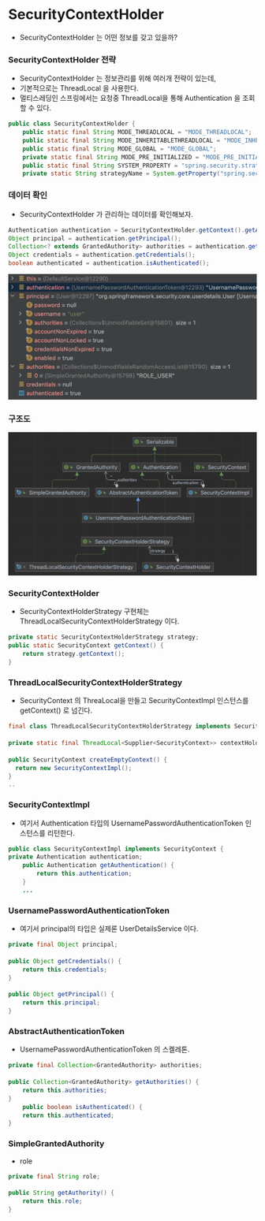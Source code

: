 # SecurityContextHolder

- SecurityContextHolder 는 어떤 정보를 갖고 있을까?



### SecurityContextHolder 전략

- SecurityContextHolder 는 정보관리를 위해 여러개 전략이 있는데,
- 기본적으로는 ThreadLocal 을 사용한다.
- 멀티스레딩인 스프링에서는 요청중 ThreadLocal을 통해 Authentication 을 조회할 수 있다.

~~~java
public class SecurityContextHolder {
    public static final String MODE_THREADLOCAL = "MODE_THREADLOCAL";
    public static final String MODE_INHERITABLETHREADLOCAL = "MODE_INHERITABLETHREADLOCAL";
    public static final String MODE_GLOBAL = "MODE_GLOBAL";
    private static final String MODE_PRE_INITIALIZED = "MODE_PRE_INITIALIZED";
    public static final String SYSTEM_PROPERTY = "spring.security.strategy";
    private static String strategyName = System.getProperty("spring.security.strategy");
~~~





### 데이터 확인

- SecurityContextHolder 가 관리하는 데이터를 확인해보자.

~~~java
Authentication authentication = SecurityContextHolder.getContext().getAuthentication();
Object principal = authentication.getPrincipal();
Collection<? extends GrantedAuthority> authorities = authentication.getAuthorities();
Object credentials = authentication.getCredentials();
boolean authenticated = authentication.isAuthenticated();
~~~

![스크린샷 2023-11-02 오전 12.05.01](../img/03-01.png)



### 구조도

![스크린샷 2023-11-02 오전 12.29.29](../img/03-02.png)





### SecurityContextHolder

- SecurityContextHolderStrategy 구현체는 ThreadLocalSecurityContextHolderStrategy 이다.

~~~java
private static SecurityContextHolderStrategy strategy;
public static SecurityContext getContext() {
    return strategy.getContext();
}
~~~



### ThreadLocalSecurityContextHolderStrategy

- SecurityContext 의 ThreaLocal을 만들고 SecurityContextImpl 인스턴스를 getContext() 로 넘긴다.

~~~java
final class ThreadLocalSecurityContextHolderStrategy implements SecurityContextHolderStrategy {

private static final ThreadLocal<Supplier<SecurityContext>> contextHolder = new ThreadLocal();

public SecurityContext createEmptyContext() {
  return new SecurityContextImpl();
}
..
~~~



### SecurityContextImpl

- 여기서 Authentication 타입의 UsernamePasswordAuthenticationToken 인스턴스를 리턴한다.

~~~java
public class SecurityContextImpl implements SecurityContext {
private Authentication authentication;
    public Authentication getAuthentication() {
        return this.authentication;
    }
    ...
~~~



### UsernamePasswordAuthenticationToken

- 여기서 principal의 타입은 실제론 UserDetailsService 이다.

```java
private final Object principal;

public Object getCredentials() {
    return this.credentials;
}

public Object getPrincipal() {
    return this.principal;
}
```



### AbstractAuthenticationToken

- UsernamePasswordAuthenticationToken 의 스켈레톤.

~~~java
private final Collection<GrantedAuthority> authorities;

public Collection<GrantedAuthority> getAuthorities() {
    return this.authorities;
}
    public boolean isAuthenticated() {
    return this.authenticated;
}
~~~



### SimpleGrantedAuthority

- role

~~~java
private final String role;

public String getAuthority() {
    return this.role;
}
~~~



















